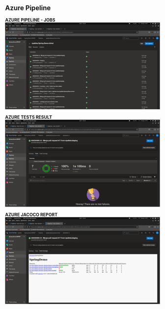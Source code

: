 ## Azure Pipeline

**AZURE PIPELINE - JOBS**
![AZURE PIPELINE](../projeto_da_disciplina/imgs/AZURE_PIPELINE/AZURE_01.png "AZURE PIPELINE")

**AZURE TESTS RESULT**
![AZURE TESTS RESULT](../projeto_da_disciplina/imgs/AZURE_PIPELINE/AZURE_02.png "AZURE TESTS RESULT")

**AZURE JACOCO REPORT**
![AZURE JACOCO REPORT](../projeto_da_disciplina/imgs/AZURE_PIPELINE/AZURE_03.png "AZURE JACOCO REPORT")
